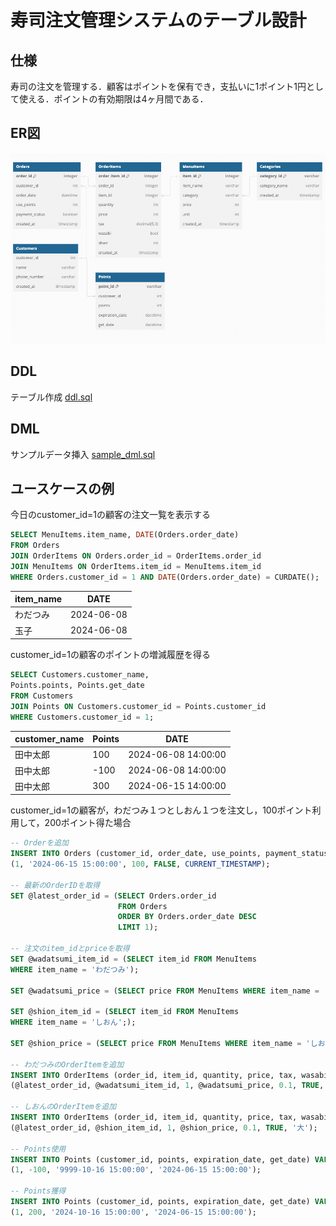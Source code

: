 # 寿司注文管理システムのテーブル設計
## 仕様
寿司の注文を管理する．顧客はポイントを保有でき，支払いに1ポイント1円として使える．ポイントの有効期限は4ヶ月間である．
## ER図
![ER図](../problem2/er2_wakitani.png)

## DDL
テーブル作成
[ddl.sql](./ddl.sql)

## DML
サンプルデータ挿入
[sample_dml.sql](./sample_dml.sql)

## ユースケースの例

今日のcustomer_id=1の顧客の注文一覧を表示する
```sql
SELECT MenuItems.item_name, DATE(Orders.order_date)
FROM Orders
JOIN OrderItems ON Orders.order_id = OrderItems.order_id 
JOIN MenuItems ON OrderItems.item_id = MenuItems.item_id 
WHERE Orders.customer_id = 1 AND DATE(Orders.order_date) = CURDATE();
```

| item_name | DATE |
|---------|---------|
| わだつみ| 2024-06-08| 
| 玉子| 2024-06-08| 


customer_id=1の顧客のポイントの増減履歴を得る
```sql
SELECT Customers.customer_name,
Points.points, Points.get_date
FROM Customers
JOIN Points ON Customers.customer_id = Points.customer_id
WHERE Customers.customer_id = 1;
```

| customer_name | Points | DATE | 
|---------|----------|---------|
| 田中太郎| 100 | 2024-06-08 14:00:00| 
| 田中太郎| -100 | 2024-06-08 14:00:00| 
| 田中太郎| 300 | 2024-06-15 14:00:00|

customer_id=1の顧客が，わだつみ１つとしおん１つを注文し，100ポイント利用して，200ポイント得た場合
```sql
-- Orderを追加
INSERT INTO Orders (customer_id, order_date, use_points, payment_status, created_at) VALUES
(1, '2024-06-15 15:00:00', 100, FALSE, CURRENT_TIMESTAMP);

-- 最新のOrderIDを取得
SET @latest_order_id = (SELECT Orders.order_id 
                        FROM Orders 
                        ORDER BY Orders.order_date DESC 
                        LIMIT 1);

-- 注文のitem_idとpriceを取得
SET @wadatsumi_item_id = (SELECT item_id FROM MenuItems
WHERE item_name = 'わだつみ');

SET @wadatsumi_price = (SELECT price FROM MenuItems WHERE item_name = 'わだつみ');

SET @shion_item_id = (SELECT item_id FROM MenuItems
WHERE item_name = 'しおん';);

SET @shion_price = (SELECT price FROM MenuItems WHERE item_name = 'しおん');

-- わだつみのOrderItemを追加
INSERT INTO OrderItems (order_id, item_id, quantity, price, tax, wasabi, sushi, created_at) VALUES
(@latest_order_id, @wadatsumi_item_id, 1, @wadatsumi_price, 0.1, TRUE, '大');

-- しおんのOrderItemを追加
INSERT INTO OrderItems (order_id, item_id, quantity, price, tax, wasabi, sushi, created_at) VALUES
(@latest_order_id, @shion_item_id, 1, @shion_price, 0.1, TRUE, '大');

-- Points使用
INSERT INTO Points (customer_id, points, expiration_date, get_date) VALUES
(1, -100, '9999-10-16 15:00:00', '2024-06-15 15:00:00');

-- Points獲得
INSERT INTO Points (customer_id, points, expiration_date, get_date) VALUES
(1, 200, '2024-10-16 15:00:00', '2024-06-15 15:00:00');
```


